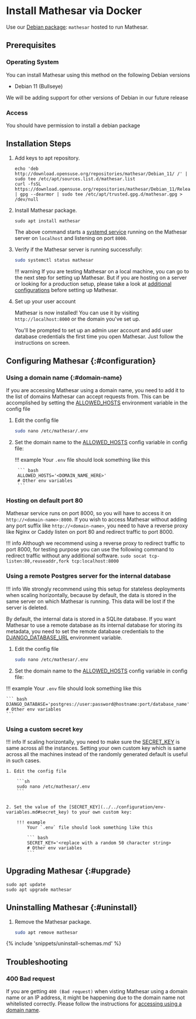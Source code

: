# Install Mathesar via Docker

Use our [Debian package](https://hub.docker.com/r/mathesar/mathesar-prod/tags): `mathesar` hosted to run Mathesar.

## Prerequisites

### Operating System

<!-- TODO: clean up language  -->

You can install Mathesar using this method on the following Debian versions

- Debian 11 (Bullseye)

We will be adding support for other versions of Debian in our future release

### Access

You should have permission to install a debian package


## Installation Steps

<!-- TODO: replace with correct repo URL once assiged by OpenSuse, improve formatting of code block -->

1. Add keys to apt repository.

    ```
    echo 'deb http://download.opensuse.org/repositories/mathesar/Debian_11/ /' | sudo tee /etc/apt/sources.list.d/mathesar.list
    curl -fsSL https://download.opensuse.org/repositories/mathesar/Debian_11/Release.key | gpg --dearmor | sudo tee /etc/apt/trusted.gpg.d/mathesar.gpg > /dev/null
    ```

1. Install Mathesar package.

    ```
    sudo apt install mathesar
    ```

    The above command starts a [systemd service](https://systemd.io/) running on the Mathesar server on `localhost` and listening on port `8000`.


1. Verify if the Mathesar server is running successfully:

    ```bash
    sudo systemctl status mathesar
    ```

    <!-- TODO lift this out of a warning and into an actual step -->

    !!! warning
        If you are testing Mathesar on a local machine, you can go to the next step for setting up Mathesar. But if you are hosting on a server or looking for a production setup, please take a look at [additional configurations](#configuration) before setting up Mathesar.

1. Set up your user account

    Mathesar is now installed! You can use it by visiting `http://localhost:8000` or the domain you've set up.

    You'll be prompted to set up an admin user account and add user database credentials the first time you open Mathesar. Just follow the instructions on screen.


## Configuring Mathesar {:#configuration}

### Using a domain name {:#domain-name}

If you are accessing Mathesar using a domain name, you need to add it to the list of domains Mathesar can accept requests from. This can be accomplished by setting the [ALLOWED_HOSTS](../../configuration/env-variables.md#allowed_hosts) environment variable in the config file

1. Edit the config file

    ```sh
    sudo nano /etc/mathesar/.env
    ```


1. Set the domain name to the [ALLOWED_HOSTS](../../configuration/env-variables.md#allowed_hosts) config variable in config file:

    !!! example
        Your `.env` file should look something like this
        
        ``` bash
        ALLOWED_HOSTS='<DOMAIN_NAME_HERE>'
        # Other env variables
        ```


### Hosting on default port 80

Mathesar service runs on port 8000, so you will have to access it on `http://<domain-name>:8000`. If you wish to access Mathesar without adding any port suffix like `http://<domain-name>`, you need to have a reverse proxy like Nginx or Caddy listen on port 80 and redirect traffic to port 8000. 

!!! info
    Although we recommend using a reverse proxy to redirect traffic to port 8000, for testing purpose you can use the following command to redirect traffic without any additional software.
    ```
    sudo socat tcp-listen:80,reuseaddr,fork tcp:localhost:8000
    ```


### Using a remote Postgres server for the internal database

!!! info
    We strongly recommend using this setup for stateless deployments when scaling horizontally, because by default, the data is stored in the same server on which Mathesar is running. This data will be lost if the server is deleted.

By default, the internal data is stored in a SQLite database. If you want Mathesar to use a remote database as its internal database for storing its metadata, you need to set the remote database credentials to the [DJANGO_DATABASE_URL](../../configuration/env-variables.md#dj_db) environment variable.


1. Edit the config file

    ```sh
    sudo nano /etc/mathesar/.env
    ```


2. Set the domain name to the [ALLOWED_HOSTS](../../configuration/env-variables.md#allowed_hosts) config variable in config file:

!!! example
    Your `.env` file should look something like this
    
    ``` bash
    DJANGO_DATABASE='postgres://user:password@hostname:port/database_name'
    # Other env variables
    ```

### Using a custom secret key

!!! info
     If scaling horizontally, you need to make sure the [SECRET_KEY](../../configuration/env-variables.md#secret_key) is same across all the instances. Setting your own custom key which is same across all the machines instead of the randomly generated default is useful in such cases.

    1. Edit the config file

        ```sh
        sudo nano /etc/mathesar/.env
        ```


    2. Set the value of the [SECRET_KEY](../../configuration/env-variables.md#secret_key) to your own custom key:

        !!! example
            Your `.env` file should look something like this
            
            ``` bash
            SECRET_KEY='<replace with a random 50 character string>
            # Other env variables
            ```

## Upgrading Mathesar {:#upgrade}

```
sudo apt update
sudo apt upgrade mathesar
```

## Uninstalling Mathesar {:#uninstall}

1. Remove the Mathesar package.

    ```bash
    sudo apt remove mathesar
    ```


{% include 'snippets/uninstall-schemas.md' %}


## Troubleshooting

### 400 Bad request 

If you are getting `400 (Bad request)` when visting Mathesar using a domain name or an IP address, it might be happening due to the domain name not whitelisted correctly. Please follow the instructions for [accessing using a domain name](#configuration).